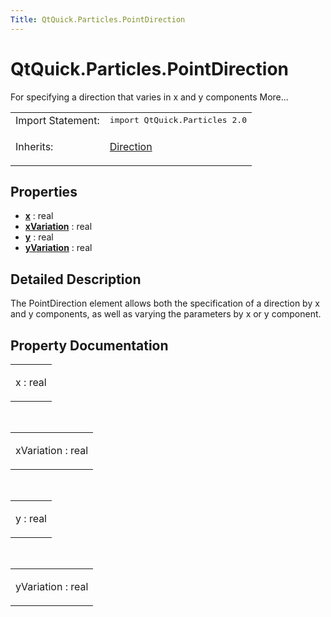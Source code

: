 ```yaml
---
Title: QtQuick.Particles.PointDirection
---
```


# QtQuick.Particles.PointDirection

<span class="subtitle"></span>
<!-- $$$PointDirection-brief -->
<p>For specifying a direction that varies in x and y components More...</p>
<!-- @@@PointDirection -->
<table class="alignedsummary">
<tr><td class="memItemLeft rightAlign topAlign"> Import Statement:</td><td class="memItemRight bottomAlign"> </b><tt>import QtQuick.Particles 2.0</tt></td></tr><tr><td class="memItemLeft rightAlign topAlign"> Inherits:</td><td class="memItemRight bottomAlign"> <p><a href="QtQuick.Particles.Direction.md">Direction</a></p>
</td></tr></table><ul>
</ul>
<h2>Properties</h2>
<ul>
<li class="fn"><b><b><a href="#x-prop">x</a></b></b> : real</li>
<li class="fn"><b><b><a href="#xVariation-prop">xVariation</a></b></b> : real</li>
<li class="fn"><b><b><a href="#y-prop">y</a></b></b> : real</li>
<li class="fn"><b><b><a href="#yVariation-prop">yVariation</a></b></b> : real</li>
</ul>
<!-- $$$PointDirection-description -->
<h2>Detailed Description</h2>
<p>The PointDirection element allows both the specification of a direction by x and y components, as well as varying the parameters by x or y component.</p>
<!-- @@@PointDirection -->
<h2>Property Documentation</h2>
<!-- $$$x -->
<table class="qmlname"><tr valign="top"><td class="tblQmlPropNode"><p><span class="name">x</span> : <span class="type">real</span></p></td></tr></table><!-- @@@x -->
<br/>
<!-- $$$xVariation -->
<table class="qmlname"><tr valign="top"><td class="tblQmlPropNode"><p><span class="name">xVariation</span> : <span class="type">real</span></p></td></tr></table><!-- @@@xVariation -->
<br/>
<!-- $$$y -->
<table class="qmlname"><tr valign="top"><td class="tblQmlPropNode"><p><span class="name">y</span> : <span class="type">real</span></p></td></tr></table><!-- @@@y -->
<br/>
<!-- $$$yVariation -->
<table class="qmlname"><tr valign="top"><td class="tblQmlPropNode"><p><span class="name">yVariation</span> : <span class="type">real</span></p></td></tr></table><!-- @@@yVariation -->
<br/>
